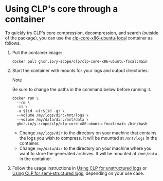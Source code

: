 # Using CLP's core through a container

To quickly try CLP's core compression, decompression, and search (outside of the package), you can
use the [clp-core-x86-ubuntu-focal][1] container as follows.

1. Pull the container image:

    ```shell
    docker pull ghcr.io/y-scope/clp/clp-core-x86-ubuntu-focal:main
    ```

2. Start the container with mounts for your logs and output directories:
   > [!NOTE]
   > Be sure to change the paths in the command below before running it.

    ```shell
    docker run \
      --rm \
      -it \
      -u $(id -u):$(id -g) \
      --volume /my/logs/dir:/mnt/logs \
      --volume /my/data/dir:/mnt/data \
      ghcr.io/y-scope/clp/clp-core-x86-ubuntu-focal:main /bin/bash
    ```

   * Change `/my/logs/dir` to the directory on your machine that contains the logs you wish to
     compress. It will be mounted at `/mnt/logs` in the container.
   * Change `/my/data/dir` to the directory on your machine where you want to store the generated
     archives. It will be mounted at `/mnt/data` in the container.

3. Follow the usage instructions in [Using CLP for unstructured logs](clp-unstructured.md) or
   [Using CLP for semi-structured logs](clp-structured.md), depending on your use case.

[1]: https://github.com/y-scope/clp/pkgs/container/clp%2Fclp-core-x86-ubuntu-focal
